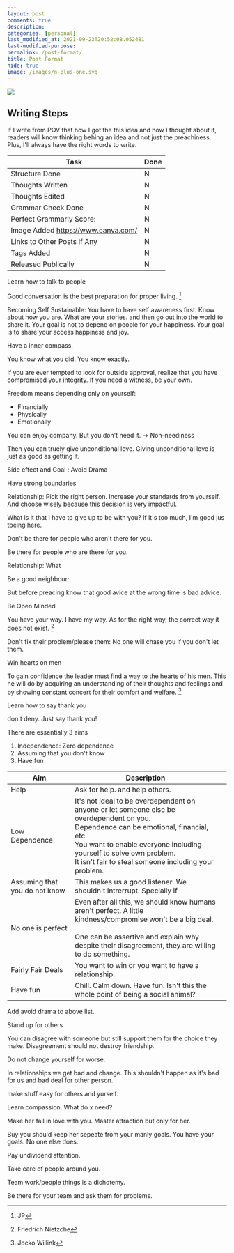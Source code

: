 ```yaml
---
layout: post
comments: true
description:
categories: [personal]
last_modified_at: 2021-09-23T20:52:08.052481
last-modified-purpose:
permalink: /post-format/
title: Post Format
hide: true
image: /images/n-plus-one.svg
---
```

![](/images/switch-jobs.jpg)

## Writing Steps

If I write from POV that how I got the this idea and how I thought about it, readers will know thinking behing an idea and not just the preachiness. Plus, I'll always have the right words to write.

| Task                        | Done |
|-----------------------------|------|
| Structure Done              | N    |
| Thoughts Written            | N    |
| Thoughts Edited             | N    |
| Grammar Check Done          | N    |
| Perfect Grammarly Score:    | N    |
| Image Added  https://www.canva.com/                | N    |
| Links to Other Posts if Any | N    |
| Tags Added                  | N    |
| Released Publically         | N    |


Learn how to talk to people

Good conversation is the best preparation for proper living. [^1]

Becoming Self Sustainable: 
You have to have self awareness first. Know about how you are. What are your stories. and then go out into the world to share it. Your goal is not to depend on people for your happiness. Your goal is to share your access happiness and joy.

Have a inner compass. 

You know what you did. You know exactly.

If you are ever tempted to look for outside approval, realize that you have compromised your integrity. If you need a witness, be your own.


Freedom means depending only on yourself:
- Financially
- Physically
- Emotionally

You can enjoy company. But you don't need it. -> Non-neediness

Then you can truely give unconditional love. Giving unconditional love is just as good as getting it.

Side effect and Goal : Avoid Drama


Have strong boundaries

Relationship: Pick the right person. Increase your standards from yourself. And choose wisely because this decision is very impactful.

 What is it that I have to give up to be with you? If it's too much, I'm good jus tbeing here.


 Don't be there for people who aren't there for you.

Be there for people who are there for you.

Relationship:
What 

Be a good neighbour:

But before preacing know that good avice at the wrong time is bad advice.

Be Open Minded

You have your way. I have my way. As for the right way, the correct way it does not exist. [^2]

Don't fix their problem/please them: No one will chase you if you don't let them.

Win hearts on men

To gain confidence the leader must find a way to the hearts of his men. This he will do by acquiring an understanding of their thoughts and feelings and by showing constant concert for their comfort and welfare. [^3]


Learn how to say thank you

don't deny. Just say thank you!


[^1]: JP
[^2]: Friedrich Nietzche
[^3]: Jocko Willink


There are essentially 3 aims
1. Independence: Zero dependence
2. Assuming that you don't know
3. Have fun

| Aim                           | Description                                                                                                                                                                                                                                                                   |   |
|-------------------------------|-------------------------------------------------------------------------------------------------------------------------------------------------------------------------------------------------------------------------------------------------------------------------------|---|
| Help                          | Ask for help. and help others.                                                                                                                                                                                                                                                |   |
| Low Dependence                | It's not ideal to be overdependent on anyone or let someone else be overdependent on you. <br>Dependence can be emotional, financial, etc.<br>You want to enable everyone including yourself to solve own problem.<br>It isn't fair to steal someone including your problem.  |   |
| Assuming that you do not know | This makes us a good listener. We shouldn't intrerrupt. Specially if                                                                                                                                                                                                          |   |
| No one is perfect             | Even after all this, we should know humans aren't perfect. A little kindness/compromise won't be a big deal. <br><br>One can be assertive and explain why despite their disagreement, they are willing to do something.                                                       |   |
| Fairly Fair Deals             | You want to win or you want to have a relationship.                                                                                                                                                                                                                           |   |
| Have fun                      | Chill. Calm down. Have fun. Isn't this the whole point of being a social animal?                                                                                                                                                                                              |   |

Add avoid drama to above list.




Stand up for others

You can disagree with someone but still support them for the choice they make. Disagreement should not destroy friendship.


Do not change yourself for worse.

In relationships we get bad and change. This shouldn't happen as it's bad for us and bad deal for other person.

make stuff easy for others and yurself.

Learn compassion. What do x need?


Make her fall in love with you. Master attraction but only for her.

Buy you should keep her sepeate from your manly goals. You have your goals. No one else does.

Pay undividend attention.

Take care of people around you.

Team work/people things is a dichotemy.

Be there for your team and ask them for problems.